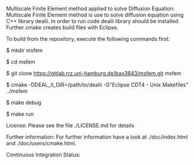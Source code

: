 ﻿Multiscale Finite Element method applied to solve Diffusion Equation: Multiscale Finite Element method is use to solve diffusion equation using C++ library dealii. In order to run code dealii library should be installed. Further cmake creates build files with Eclipse.



To build from the repository, execute the following commands first:

$ mkdir msfem

$ cd msfem

$ git clone https://gitlab.rrz.uni-hamburg.de/bax3843/msfem.git msfem

$ cmake -DDEAL_II_DIR=/path/to/dealii -G"Eclipse CDT4 - Unix Makefiles" ../msfem

$ make debug

$ make run


License:
Please see the file ./LICENSE.md for details


Further information:
For further information have a look at ./doc/index.html and ./doc/users/cmake.html.

Continuous Integration Status:
